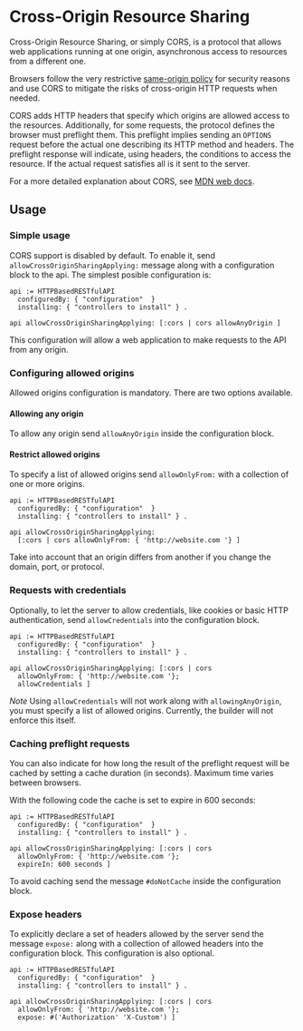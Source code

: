 # Cross-Origin Resource Sharing

Cross-Origin Resource Sharing, or simply CORS, is a protocol that allows web
applications running at one origin, asynchronous access to resources from a
different one.

Browsers follow the very restrictive [same-origin policy](https://developer.mozilla.org/en-US/docs/Web/Security/Same-origin_policy)
for security reasons and use CORS to mitigate the risks of cross-origin HTTP
requests when needed.

CORS adds HTTP headers that specify which origins are allowed access to the
resources. Additionally, for some requests, the protocol defines the browser must
preflight them. This preflight implies sending an `OPTIONS` request before the
actual one describing its HTTP method and headers. The preflight response will
indicate, using headers, the conditions to access the resource. If the actual
request satisfies all is it sent to the server.

For a more detailed explanation about CORS, see [MDN web docs](https://developer.mozilla.org/en-US/docs/Web/HTTP/CORS).

## Usage

### Simple usage

CORS support is disabled by default. To enable it, send
`allowCrossOriginSharingApplying:` message along with a configuration block to
the api. The simplest posible configuration is:

```smalltalk
api := HTTPBasedRESTfulAPI
  configuredBy: { "configuration"  }  
  installing: { "controllers to install" } .

api allowCrossOriginSharingApplying: [:cors | cors allowAnyOrigin ]
```

This configuration will allow a web application to make requests to the API from
any origin.

### Configuring allowed origins

Allowed origins configuration is mandatory. There are two options available.

#### Allowing any origin

To allow any origin send `allowAnyOrigin` inside the configuration block.

#### Restrict allowed origins

To specify a list of allowed origins send `allowOnlyFrom:` with a collection of
one or more origins.

```smalltalk
api := HTTPBasedRESTfulAPI
  configuredBy: { "configuration"  }
  installing: { "controllers to install" } .

api allowCrossOriginSharingApplying: 
  [:cors | cors allowOnlyFrom: { 'http://website.com '} ]
```

Take into account that an origin differs from another if you change the domain,
port, or protocol.

### Requests with credentials

Optionally, to let the server to allow credentials, like cookies or basic HTTP
authentication, send `allowCredentials` into the configuration block.

```smalltalk
api := HTTPBasedRESTfulAPI
  configuredBy: { "configuration"  }
  installing: { "controllers to install" } .

api allowCrossOriginSharingApplying: [:cors | cors
  allowOnlyFrom: { 'http://website.com '};
  allowCredentials ]
```

*Note* Using `allowCredentials` will not work along with `allowingAnyOrigin`, you
must specify a list of allowed origins. Currently, the builder will not enforce
this itself.

### Caching preflight requests

You can also indicate for how long the result of the preflight request will be
cached by setting a cache duration (in seconds). Maximum time varies between browsers.

With the following code the cache is set to expire in 600 seconds:

```` smalltalk
api := HTTPBasedRESTfulAPI
  configuredBy: { "configuration"  }
  installing: { "controllers to install" } .

api allowCrossOriginSharingApplying: [:cors | cors
  allowOnlyFrom: { 'http://website.com '};
  expireIn: 600 seconds ]
````

To avoid caching send the message `#doNotCache` inside the configuration block.

### Expose headers

To explicitly declare a set of headers allowed by the server send the message
`expose:` along with a collection of allowed headers into the configuration
block. This configuration is also optional.

```` smalltalk
api := HTTPBasedRESTfulAPI
  configuredBy: { "configuration"  }
  installing: { "controllers to install" } .

api allowCrossOriginSharingApplying: [:cors | cors
  allowOnlyFrom: { 'http://website.com '};
  expose: #('Authorization' 'X-Custom') ]
````
